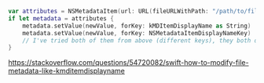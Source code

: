 ```swift
var attributes = NSMetadataItem(url: URL(fileURLWithPath: "/path/to/file")
if let metadata = attributes {
    metadata.setValue(newValue, forKey: kMDItemDisplayName as String)
    metadata.setValue(newValue, forKey: NSMetadataItemDisplayNameKey)
    // I've tried both of them from above (different keys), they both does not work at all
}
```
https://stackoverflow.com/questions/54720082/swift-how-to-modify-file-metadata-like-kmditemdisplayname